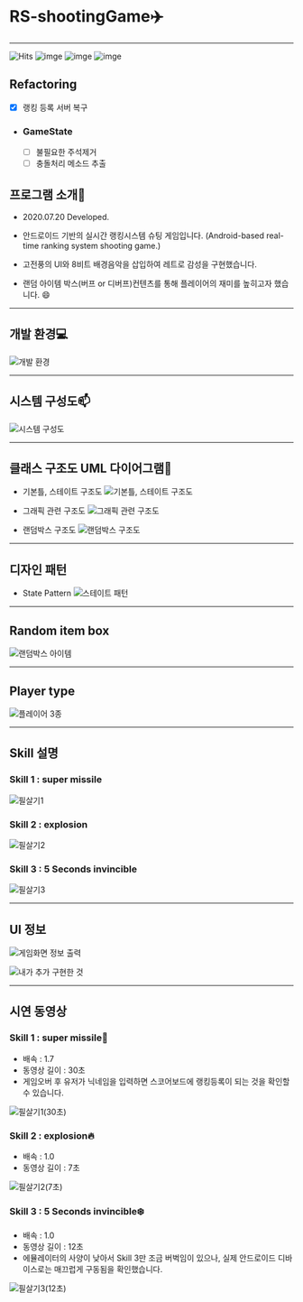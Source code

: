 # RS-shootingGame:airplane:

------

![Hits](https://hits.seeyoufarm.com/api/count/incr/badge.svg?url=https%3A%2F%2Fgithub.com%2Fmsmn1729%2FRS-shootingGame&count_bg=%2306A1F1&title_bg=%23555555&icon=iconify.svg&icon_color=%23FFFFFF&title=hits&edge_flat=false)
![imge](https://img.shields.io/badge/ProjectType-TeamProject-green)
![imge](https://img.shields.io/badge/Language-Java-yellow)
![imge](https://img.shields.io/badge/Tools-AndroidStudio-red)

## Refactoring
- [x] 랭킹 등록 서버 복구

- ### GameState
  - [ ] 불필요한 주석제거
  - [ ] 충돌처리 메소드 추출

## 프로그램 소개:memo:
- 2020.07.20 Developed.

- 안드로이드 기반의 실시간 랭킹시스템 슈팅 게임입니다. (Android-based real-time ranking system shooting game.)

- 고전풍의 UI와 8비트 배경음악을 삽입하여 레트로 감성을 구현했습니다.

- 랜덤 아이템 박스(버프 or 디버프)컨텐츠를 통해 플레이어의 재미를 높히고자 했습니다. :smile:

------

## 개발 환경:computer:
![개발 환경](https://user-images.githubusercontent.com/59201008/95119599-28b71a80-0787-11eb-8f94-214e1cea63ec.png)

------

## 시스템 구성도:mailbox:
![시스템 구성도](https://user-images.githubusercontent.com/59201008/95119680-50a67e00-0787-11eb-8528-5d6b2d348550.png)

------

## 클래스 구조도 UML 다이어그램:notebook_with_decorative_cover:
- 기본틀, 스테이트 구조도
![기본틀, 스테이트 구조도](https://user-images.githubusercontent.com/59201008/95118834-e80ad180-0785-11eb-88f3-53690fbcb5fb.png)

- 그래픽 관련 구조도
![그래픽 관련 구조도](https://user-images.githubusercontent.com/59201008/95118891-053fa000-0786-11eb-9be8-de6e022d2d7a.png)

- 랜덤박스 구조도
![랜덤박스 구조도](https://user-images.githubusercontent.com/59201008/95118931-17214300-0786-11eb-9f40-bef32ca0cba2.png)

------

## 디자인 패턴
- State Pattern
![스테이트 패턴](https://user-images.githubusercontent.com/59201008/95119231-99116c00-0786-11eb-8386-ceb2baed78b5.png)

------

## Random item box
![랜덤박스 아이템](https://user-images.githubusercontent.com/59201008/95119814-8ba8b180-0787-11eb-8de8-a5ec3ad1d662.png)

------

## Player type
![플레이어 3종](https://user-images.githubusercontent.com/59201008/95119858-9bc09100-0787-11eb-8dbd-10a97cc062cc.png)

------

## Skill 설명
### Skill 1 : super missile

![필살기1](https://user-images.githubusercontent.com/59201008/95120024-dcb8a580-0787-11eb-8383-3c512088cda7.png)

### Skill 2 : explosion

![필살기2](https://user-images.githubusercontent.com/59201008/95120040-e4784a00-0787-11eb-8cfd-336e6844aec3.png)

### Skill 3 : 5 Seconds invincible

![필살기3](https://user-images.githubusercontent.com/59201008/95120056-e9d59480-0787-11eb-8c7d-08594de798c9.png)

------

## UI 정보
![게임화면 정보 출력](https://user-images.githubusercontent.com/59201008/95120110-007beb80-0788-11eb-97a4-b1aba80daa73.png)

![내가 추가 구현한 것](https://user-images.githubusercontent.com/59201008/95119253-a4649780-0786-11eb-8ac4-69c94b48854c.png)

------

## 시연 동영상
### Skill 1 : super missile:rocket:
- 배속 : 1.7
- 동영상 길이 : 30초
- 게임오버 후 유저가 닉네임을 입력하면 스코어보드에 랭킹등록이 되는 것을 확인할 수 있습니다. 

![필살기1(30초)](https://user-images.githubusercontent.com/59201008/95127713-6621a500-0793-11eb-9377-3bc6e6a1f906.gif)


### Skill 2 : explosion:fire:
- 배속 : 1.0
- 동영상 길이 : 7초

![필살기2(7초)](https://user-images.githubusercontent.com/59201008/95126959-37ef9580-0792-11eb-966c-17044383f52e.gif)

### Skill 3 : 5 Seconds invincible:snowflake:
- 배속 : 1.0
- 동영상 길이 : 12초
- 에뮬레이터의 사양이 낮아서 Skill 3만 조금 버벅임이 있으나, 실제 안드로이드 디바이스로는 매끄럽게 구동됨을 확인했습니다.

![필살기3(12초)](https://user-images.githubusercontent.com/59201008/95128182-024bac00-0794-11eb-9d1d-62c4f6346cdd.gif)

